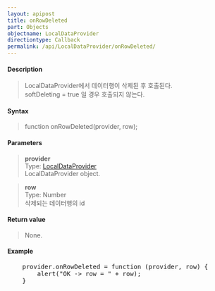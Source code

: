 ```yaml
---
layout: apipost
title: onRowDeleted
part: Objects
objectname: LocalDataProvider
directiontype: Callback
permalink: /api/LocalDataProvider/onRowDeleted/
---
```



#### Description

> LocalDataProvider에서 데이터행이 삭제된 후 호출된다.  
> softDeleting = true 일 경우 호출되지 않는다.

#### Syntax

> function onRowDeleted(provider, row);

#### Parameters

> **provider**  
> Type: [LocalDataProvider](/api/LocalDataProvider/)  
> LocalDataProvider object.

> **row**  
> Type: Number  
> 삭제되는 데이터행의 id

#### Return value

> None.

#### Example

<pre class="prettyprint">
	provider.onRowDeleted = function (provider, row) {
		alert("OK -> row = " + row);
	}
</pre>


